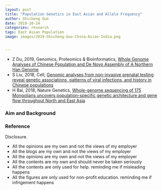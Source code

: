 ```yaml
---
layout: post
title: "Population Genetics in East Asian and Allele Frequency"
author: Shicheng Guo
date: 2019-10-24
categories: research
tags: East Asian Population
image: images/2019-Shicheng-Guo-China-Asian-India.png	


---
```

* Z Du, 2019, Genomics, Proteomics & Bioinformatics, [Whole Genome Analyses of Chinese Population and De Novo Assembly of A Northern Han Genome](https://www.ncbi.nlm.nih.gov/pubmed/31494266)
* S Liu, 2018, Cell, [Genomic analyses from non-invasive prenatal testing reveal genetic associations, patterns of viral infections, and history in Chinese populations](https://www.ncbi.nlm.nih.gov/pubmed/30290141)
* H Bai, 2018, Nature Genetics, [Whole-genome sequencing of 175 Mongolians uncovers population-specific genetic architecture and gene flow throughout North and East Asia](https://www.nature.com/articles/s41588-018-0250-5)


###  Aim and Background


###  Reference

Disclosure.
* All the opinions are my own and not the views of my employer
* All the blogs are my own and not the views of my employer
* All the opinions are my own and not the views of my employer
* All the contents are my own and should never be taken seriously
* All the contents are only used for help. reminding me if misleading happens
* All the figures are only used for non-profit education. reminding me if infrigement happens
